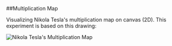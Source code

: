 ##Multiplication Map

Visualizing Nikola Tesla's multiplication map on canvas (2D).
This experiment is based on this drawing:

![Nikola Tesla's Multiplication Map](https://xthukuh.github.io/mmap/images/nikola-tesla-multiplication-map.jpg)